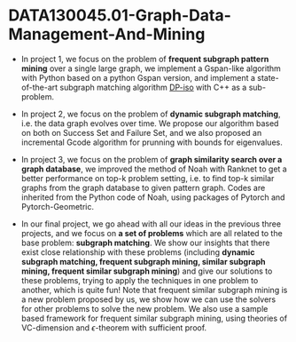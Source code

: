 # DATA130045.01-Graph-Data-Management-And-Mining

* In project 1, we focus on the problem of **frequent subgraph pattern mining** over a single large graph, we implement a Gspan-like algorithm with Python based on a python Gspan version, and implement a state-of-the-art subgraph matching algorithm [DP-iso](https://github.com/TrueNobility303/DP-iso) with C++ as a sub-problem.

* In project 2, we focus on the problem of **dynamic subgraph matching**, i.e. the data graph evolves over time. We propose our algorithm based on both on Success Set and Failure Set, and we also proposed an incremental Gcode algorithm for prunning with bounds for eigenvalues. 

* In project 3, we focus on the problem of **graph similarity search over a graph database**, we improved the method of Noah with Ranknet to get a better performance on top-k problem setting, i.e. to find top-k similar graphs from the graph database  to given pattern graph. Codes are inherited from the Python code of Noah, using packages of Pytorch and Pytorch-Geometric.

* In our final project, we go ahead with all our ideas in the previous three projects, and we focus on **a set of problems** which are all related to the base problem: **subgraph matching**. We show our insights that there exist close relationship with these problems (including **dynamic subgraph matching, frequent subgraph mining, similar subgraph mining, frequent similar subgraph mining**) and give our solutions to these problems, trying to apply the techniques in one problem to another, which is quite fun! Note that frequent similar subgraph mining is a new problem proposed by us, we show how we can use the solvers for other problems to solve the new problem. We also use a sample based framework for  frequent similar subgraph mining, using theories of VC-dimension and $\epsilon$-theorem with sufficient proof. 
